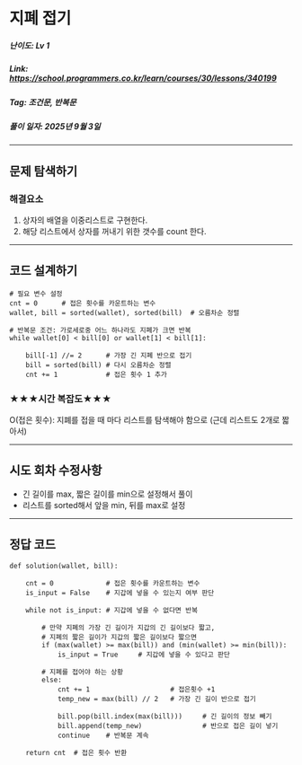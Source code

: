 # 지폐 접기
##### 난이도: ***Lv 1***
##### Link: https://school.programmers.co.kr/learn/courses/30/lessons/340199
##### Tag:  조건문, 반복문
##### 풀이 일자: 2025년 9월 3일
***
## 문제 탐색하기



### 해결요소
1. 상자의 배열을 이중리스트로 구현한다.
2. 해당 리스트에서 상자를 꺼내기 위한 갯수를 count 한다.
***
## 코드 설계하기
```
# 필요 변수 설정
cnt = 0      # 접은 횟수를 카운트하는 변수
wallet, bill = sorted(wallet), sorted(bill)  # 오름차순 정렬

# 반복문 조건: 가로세로중 어느 하나라도 지폐가 크면 반복
while wallet[0] < bill[0] or wallet[1] < bill[1]:
    
    bill[-1] //= 2      # 가장 긴 지폐 반으로 접기
    bill = sorted(bill) # 다시 오름차순 정렬
    cnt += 1            # 접은 횟수 1 추가
```
### ★★★시간 복잡도★★★
O(접은 횟수): 지폐를 접을 때 마다 리스트를 탐색해야 함으로 (근데 리스트도 2개로 짧아서) 
***
## 시도 회차 수정사항
- 긴 길이를 max, 짧은 길이를 min으로 설정해서 풀이
- 리스트를 sorted해서 앞을 min, 뒤를 max로 설정
***
## 정답 코드
```
def solution(wallet, bill):
    
    cnt = 0             # 접은 횟수를 카운트하는 변수
    is_input = False    # 지갑에 넣을 수 있는지 여부 판단

    while not is_input: # 지갑에 넣을 수 없다면 반복

        # 만약 지폐의 가장 긴 길이가 지갑의 긴 길이보다 짧고,
        # 지폐의 짧은 길이가 지갑의 짧은 길이보다 짧으면
        if (max(wallet) >= max(bill)) and (min(wallet) >= min(bill)):
            is_input = True     # 지갑에 넣을 수 있다고 판단
        
        # 지폐를 접어야 하는 상황
        else:
            cnt += 1                    # 접은횟수 +1
            temp_new = max(bill) // 2   # 가장 긴 길이 반으로 접기
    
            bill.pop(bill.index(max(bill)))     # 긴 길이의 정보 빼기
            bill.append(temp_new)               # 반으로 접은 길이 넣기
            continue    # 반복문 계속
    
    return cnt  # 접은 횟수 반환
```